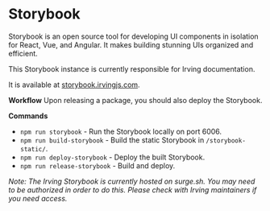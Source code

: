 # Storybook
Storybook is an open source tool for developing UI components in isolation for React, Vue, and Angular. It makes building stunning UIs organized and efficient.

This Storybook instance is currently responsible for Irving documentation.

It is available at [storybook.irvingjs.com](http://storybook.irvingjs.com).

**Workflow**
Upon releasing a package, you should also deploy the Storybook.

**Commands**
* `npm run storybook` - Run the Storybook locally on port 6006.
* `npm run build-storybook` - Build the static Storybook in `/storybook-static/`.
* `npm run deploy-storybook` - Deploy the built Storybook.
* `npm run release-storybook` - Build and deploy.

_Note: The Irving Storybook is currently hosted on surge.sh. You may need to be authorized in order to do this. Please check with Irving maintainers if you need access._